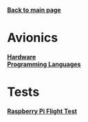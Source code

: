 **[Back to main page](https://und-arc.github.io/research/index.html)**  

# Avionics

**[Hardware](https://und-arc.github.io/research/avionics/hardware.html)**  
**[Programming Languages](https://und-arc.github.io/research/avionics/languages.html)**    

# Tests

**[Raspberry Pi Flight Test](https://und-arc.github.io/research/avionics/stripe-test/raspi-before-after.html)**
